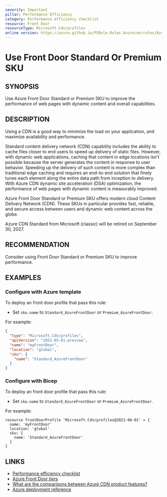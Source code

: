 ```yaml
---
severity: Important
pillar: Performance Efficiency
category: Performance efficiency checklist
resource: Front Door
resourceType: Microsoft.Cdn/profiles
online version: https://azure.github.io/PSRule.Rules.Azure/en/rules/Azure.CDN.UseFrontDoor/
---
```


# Use Front Door Standard Or Premium SKU

## SYNOPSIS

Use Azure Front Door Standard or Premium SKU to improve the performance of web pages with dynamic content and overall capabilities.

## DESCRIPTION

Using a CDN is a good way to minimize the load on your application, and maximize availability and performance.

Standard content delivery network (CDN) capability includes the ability to cache files closer to end users to speed up delivery of static files.
However, with dynamic web applications, caching that content in edge locations isn't possible because the server generates the content in response to user behavior.
Speeding up the delivery of such content is more complex than traditional edge caching and requires an end-to-end solution that finely tunes each element along the entire data path from inception to delivery.
With Azure CDN dynamic site acceleration (DSA) optimization, the performance of web pages with dynamic content is measurably improved.

Azure Front Door Standard or Premium SKU offers modern cloud Content Delivery Network (CDN).
These SKUs in particular provides fast, reliable, and secure access between users and dynamic web content across the globe.

Azure CDN Standard from Microsoft (classic) will be retired on September 30, 2027.

## RECOMMENDATION

Consider using Front Door Standard or Premium SKU to improve performance.

## EXAMPLES

### Configure with Azure template

To deploy an front door profile that pass this rule:

- Set `sku.name` to `Standard_AzureFrontDoor` or `Premium_AzureFrontDoor`.

For example:

```json
{
  "type": "Microsoft.Cdn/profiles",
  "apiVersion": "2022-05-01-preview",
  "name": "myFrontDoor",
  "location": "global",
  "sku": {
    "name": "Standard_AzureFrontDoor"
  }
}
```

### Configure with Bicep

To deploy an front door profile that pass this rule:

- Set `sku.name` to `Standard_AzureFrontDoor` or `Premium_AzureFrontDoor`.

For example:

```bicep
resource frontDoorProfile 'Microsoft.Cdn/profiles@2021-06-01' = {
  name: 'myFrontDoor'
  location: 'global'
  sku: {
    name: 'Standard_AzureFrontDoor'
  }
}
```

## LINKS

- [Performance efficiency checklist](https://learn.microsoft.com/azure/architecture/framework/scalability/performance-efficiency)
- [Azure Front Door tiers](https://learn.microsoft.com/azure/frontdoor/standard-premium/tier-comparison)
- [What are the comparisons between Azure CDN product features?](https://learn.microsoft.com/azure/cdn/cdn-features)
- [Azure deployment reference](https://learn.microsoft.com/azure/templates/microsoft.cdn/profiles)
